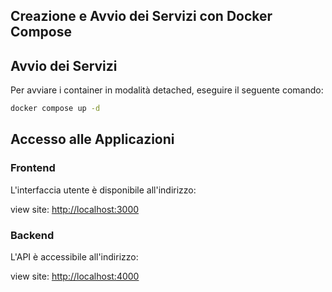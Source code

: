 ## Creazione e Avvio dei Servizi con Docker Compose

## Avvio dei Servizi

Per avviare i container in modalità detached, eseguire il seguente comando:

```sh
docker compose up -d
```



## Accesso alle Applicazioni
### Frontend
L'interfaccia utente è disponibile all'indirizzo:

view site: [http://localhost:3000](http://localhost:3000)
### Backend
L'API è accessibile all'indirizzo:

view site: [http://localhost:4000](http://localhost:4000)
